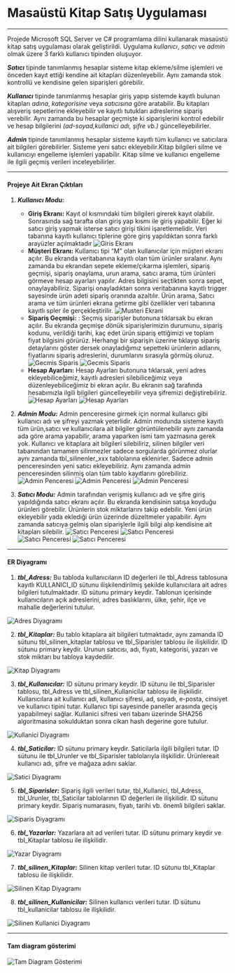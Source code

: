 # Masaüstü Kitap Satış Uygulaması
----------------

Projede Microsoft SQL Server ve C# programlama dilini kullanarak masaüstü kitap satış uygulaması olarak geliştirildi. Uygulama *kullanıcı*, *satıcı* ve *admin* olmak üzere 3 farklı kullanıcı tipinden oluşuyor. 

***Satıcı*** tipinde tanımlanmış hesaplar sisteme kitap ekleme/silme işlemleri ve önceden kayıt ettiği kendine ait kitapları düzenleyebilir. Aynı zamanda stok kontrollü ve kendisine gelen siparişleri görebilir.

***Kullanıcı*** tipinde tanımlanmış hesaplar giriş yapıp sistemde kayıtlı bulunan kitapları *adına*, *kategorisine* veya *satıcısına* göre aratabilir. Bu kitapları alışveriş sepetlerine ekleyebilir ve kayıtlı tutukları adreslerine sipariş verebilir. Aynı zamanda bu hesaplar geçmişte ki siparişlerini kontrol edebilir ve hesap bilgilerini *(ad-soyad,kullanici adı, şifre vb.)* güncelleyebilirler.

***Admin*** tipinde tanımlanmış hesaplar sisteme kayıtlı tüm kullanıcı ve satıcılara ait bilgileri görebilirler. Sisteme yeni satıcı ekleyebilir.Kitap bilgileri silme ve kullanıcıyı engelleme işlemleri yapabilir. Kitap silme ve kullanıcı engelleme ile ilgili geçmiş verileri inceleyebilirler.

-----
#### Projeye Ait Ekran Çıktıları


1. ***Kullanıcı Modu:***
    - **Giriş Ekranı:** Kayıt ol kısmındaki tüm bilgileri girerek kayıt olabilir. Sonrasında sağ tarafta olan giriş yap kısmı ile giriş yapabilir. Eğer ki satıcı giriş yapmak isterse satıcı girişi tikini işaretlemelidir. Veri tabanına kayıtlı kullanıcı tiplerine göre giriş yapıldıktan sonra farklı arayüzler açılmaktadır
    ![Giris Ekranı](https://github.com/muhammedaltunisik/KitapYurdu/blob/master/Screenshots/giris.png)
    - **Müşteri Ekranı:** Kullanıcı tipi “M” olan kullanıcılar için müşteri ekranı açılır. Bu ekranda veritabanına kayıtlı olan tüm ürünler sıralanır. Aynı zamanda bu ekrandan sepete ekleme/çıkarma işlemleri, sipariş geçmişi, sipariş onaylama, urun arama, satıcı arama, tüm ürünleri görmeve hesap ayarları yapılır. Adres bilgisini seçtikten sonra sepet, onaylayabiliriz. Siparişi onayladıktan sonra veritabanına kayıtlı trigger sayesinde ürün adeti sipariş oranında azaltılır.  Ürün arama, Satıcı arama ve tüm ürünleri ekrana getirme gibi özellikler veri tabanına kayıtlı spler ile gerçekleştirilir.
    ![Musteri Ekrani](https://github.com/muhammedaltunisik/KitapYurdu/blob/master/Screenshots/Musteri_SepeteEkle.png)
    - **Sipariş Geçmişi:** : Seçmiş siparişler butonuna tıklarsak bu ekran açılır. Bu ekranda geçmişe dönük siparişlerimizin durumunu, sipariş kodunu, verildiği tarihi, kaç edet ürün sipariş ettiğimizi ve toplam fiyat bilgisini görürüz. Herhangi bir siparişin üzerine tıklayıp sipariş detaylarını göster dersek  onayladığımız sepetteki ürünlerin adlarını, fiyatlarını sipariş adreslerini, durumlarını sırasıyla görmüş oluruz.
    ![Gecmis Siparis](https://github.com/muhammedaltunisik/KitapYurdu/blob/master/Screenshots/Kullanici_GecmisSiparis1.png)
    ![Gecmis Siparis](https://github.com/muhammedaltunisik/KitapYurdu/blob/master/Screenshots/Kullanici_GecmisSiparis2.png)
    - **Hesap Ayarları:** Hesap Ayarları butonuna tıklarsak, yeni adres ekleyebiliceğimiz, kayıtlı adresleri silebiliceğimiz veya düzenleyebiliceğimiz bi ekran açılır. Bu ekranın sağ tarafında hesabımızla ilgili bilgileri güncelleyebilir veya şifremizi değiştirebiliriz.
    ![Hesap Ayarları](https://github.com/muhammedaltunisik/KitapYurdu/blob/master/Screenshots/Kullanici_Hesapbilgileri1.png)
    ![Hesap Ayarları](https://github.com/muhammedaltunisik/KitapYurdu/blob/master/Screenshots/Kullanici_HesapBilgileri2.png)

2. ***Admin Modu:***
Admin penceresine girmek için normal kullanıcı gibi kullanıcı adı ve şifreyi yazmak yeterlidir. Admin modunda sisteme kayıtlı tüm ürün,satıcı ve kullanıcılara ait bilgiler görüntülenebilir aynı zamanda ada göre arama yapabilir, arama yaparken ismi tam yazmasına gerek yok. Kullanıcı ve kitaplara ait bilgileri silebiliriz, silinen bilgiler veri tabanından tamamen silinmezler sadece sorgularda görünmez olurlar aynı zamanda tbl_silinenler_xxx tablolarına eklenirler. Sadece admin penceresinden yeni satıcı ekleyebiliriz. Aynı zamanda admin penceresinden silinmiş olan tüm tablo kayıtlarını görebiliriz. 
![Admin Penceresi](https://github.com/muhammedaltunisik/KitapYurdu/blob/master/Screenshots/Admin_Kitaplar1.png)
![Admin Penceresi](https://github.com/muhammedaltunisik/KitapYurdu/blob/master/Screenshots/Admin_YayineviEkle.png)
![Admin Penceresi](https://github.com/muhammedaltunisik/KitapYurdu/blob/master/Screenshots/Admin_Yayinevleri.png)

3. ***Satıcı Modu:***
Admin tarafından verişmiş kullanıcı adı ve şifre giriş yapıldığında satıcı ekranı açılır. Bu ekranda kendisinin satışa koyduğu ürünleri görebilir. Ürünlerin stok miktarlarını takip edebilir. Yeni ürün ekleyebilir yada eklediği ürün üzerinde düzeltmeler yapabilir. Aynı zamanda satıcıya gelmiş olan siparişlerle ilgili bilgi alıp kendisine ait kitapları silebilir.
![Satıcı Penceresi](https://github.com/muhammedaltunisik/KitapYurdu/blob/master/Screenshots/Satici_giris.png)
![Satıcı Penceresi](https://github.com/muhammedaltunisik/KitapYurdu/blob/master/Screenshots/Satici_Anasayfa.png)
![Satıcı Penceresi](https://github.com/muhammedaltunisik/KitapYurdu/blob/master/Screenshots/Satici_GecmisSiparis.png)
![Satıcı Penceresi](https://github.com/muhammedaltunisik/KitapYurdu/blob/master/Screenshots/Satici_KitapDuzenle.png)


--------
#### ER Diyagramı

1. ***tbl_Adress:*** Bu tabloda kullanıcıların ID değerleri ile tbl_Adress tablosuna kayıtlı KULLANICI_ID sütunu ilişkilendirilmiş şekilde kullanıcılara ait adres bilgileri tutulmaktadır. ID sütunu primary keydir. Tablonun içerisinde kullanıcıların açık adreslerini, adres baslıklarını, ülke, şehir, ilçe ve mahalle değerlerini tutulur.

![Adres Diyagramı](https://github.com/muhammedaltunisik/KitapYurdu/blob/master/Screenshots/Diagram_Adress.PNG)

2. ***tbl_Kitaplar:*** Bu tablo kitaplara ait bilgileri tutmaktadır, aynı zamanda ID sütunu tbl_silinen_kitaplar tablosu ve tbl_Siparisler tablosu ile ilişkilidir. ID sütunu primary keydir. Urunun satıcısı, adı, fiyatı, kategorisi, yazarı ve stok miktarı bu tabloya kaydedilir. 

![Kitap Diyagramı](https://github.com/muhammedaltunisik/KitapYurdu/blob/master/Screenshots/Diagram_Kitaplar.PNG)

3. ***tbl_Kullanıcılar:*** ID sütunu primary keydir. ID sütunu ile tbl_Siparisler tablosu, tbl_Adress ve tbl_silinen_Kullanicilar tablosu ile ilişkilidir. Kullanıcılara ait kullanıcı adi, kullanıcı şifresi, ad, soyadı, e-posta, cinsiyet ve kullanıcı tipini tutar. Kullanıcı tipi sayesinde paneller arasında geçiş yapabilmeyi sağlar. Kullanici sifresi veri tabanı üzerinde SHA256 algoritmasina sokulduktan sonra cikan hash degerine gore tutulur. 

![Kullanici Diyagramı](https://github.com/muhammedaltunisik/KitapYurdu/blob/master/Screenshots/Diagram_Kullanicilar.PNG)

4. ***tbl_Saticilar:*** ID sütunu primary keydir. Saticilarla ilgili bilgileri tutar. ID sütunu ile tbl_Urunler ve tbl_Siparisler tablolarıyla ilişkilidir. Ürünlereait kullanıcı adı, şifre ve mağaza adını saklar. 

![Satici Diyagramı](https://github.com/muhammedaltunisik/KitapYurdu/blob/master/Screenshots/Diagram_Saticilar.PNG)

5. ***tbl_Siparisler:*** Sipariş ilgili verileri tutar, tbl_Kullanici, tbl_Adress, tbl_Urunler, tbl_Saticilar tablolarının ID değerleri ile ilişkilidir. ID sütunu primary keydir. Sipariş numarasını, fiyatı, tarihi vb. önemli bilgileri saklar. 

![Siparis Diyagramı](https://github.com/muhammedaltunisik/KitapYurdu/blob/master/Screenshots/Diagram_Siparis.PNG)

6. ***tbl_Yazarlar:*** Yazarlara ait ad verileri tutar. ID sütunu primary keydir ve tbl_Kitaplar tablosu ile ilişkilidir. 

![Yazar Diyagramı](https://github.com/muhammedaltunisik/KitapYurdu/blob/master/Screenshots/Diagram_Yazarlar.PNG)

7. ***tbl_silinen_Kitaplar:*** Silinen kitap verileri tutar. ID sütunu tbl_Kitaplar tablosu ile ilişkilidir. 

![Silinen Kitap Diyagramı](https://github.com/muhammedaltunisik/KitapYurdu/blob/master/Screenshots/Diagram_Silinen_Kitaplar.PNG)

8. ***tbl_silinen_Kullanicilar:*** Silinen kullanıcı verileri tutar. ID sütunu tbl_kullanicilar tablosu ile ilişkilidir. 

![Silinen Kullanici Diyagramı](https://github.com/muhammedaltunisik/KitapYurdu/blob/master/Screenshots/Diagram_Silinen_Kullanicilar.PNG)

---------
#### Tam diagram gösterimi
![Tam Diagram Gösterimi](https://github.com/muhammedaltunisik/KitapYurdu/blob/master/Screenshots/databaseDiagram.PNG)
